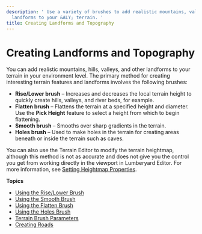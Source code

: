 ```yaml
---
description: ' Use a variety of brushes to add realistic mountains, valleys, and other
  landforms to your &ALY; terrain. '
title: Creating Landforms and Topography
---
```

# Creating Landforms and Topography<a name="terrain-landforms-intro"></a>

You can add realistic mountains, hills, valleys, and other landforms to your terrain in your environment level\. The primary method for creating interesting terrain features and landforms involves the following brushes:
+ **Rise/Lower brush** – Increases and decreases the local terrain height to quickly create hills, valleys, and river beds, for example\.
+ **Flatten brush** – Flattens the terrain at a specified height and diameter\. Use the **Pick Height** feature to select a height from which to begin flattening\.
+ **Smooth brush** – Smooths over sharp gradients in the terrain\.
+ **Holes brush** – Used to make holes in the terrain for creating areas beneath or inside the terrain such as caves\.

You can also use the Terrain Editor to modify the terrain heightmap, although this method is not as accurate and does not give you the control you get from working directly in the viewport in Lumberyard Editor\. For more information, see [Setting Heightmap Properties](/docs/userguide/terrain/editor-ref.md)\.

**Topics**
+ [Using the Rise/Lower Brush](/docs/userguide/terrain/landforms-rise-lower-brush.md)
+ [Using the Smooth Brush](/docs/userguide/terrain/landforms-smooth-brush.md)
+ [Using the Flatten Brush](/docs/userguide/terrain/landforms-flatten-brush.md)
+ [Using the Holes Brush](/docs/userguide/terrain/landforms-holes-brush.md)
+ [Terrain Brush Parameters](/docs/userguide/terrain/landforms-brush-params.md)
+ [Creating Roads](/docs/userguide/terrain/roads-intro.md)